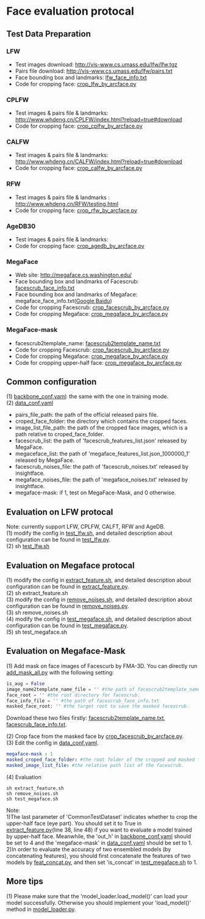 # Face evaluation protocal
## Test Data Preparation
### LFW  
* Test images download: http://vis-www.cs.umass.edu/lfw/lfw.tgz
* Pairs file download: http://vis-www.cs.umass.edu/lfw/pairs.txt
* Face bounding box and landmarks: [lfw_face_info.txt](../data/files/lfw_face_info.txt)  
* Code for cropping face: [crop_lfw_by_arcface.py](lfw/face_cropper/crop_lfw_by_arcface.py)
### CPLFW  
* Test images & pairs file & landmarks: http://www.whdeng.cn/CPLFW/index.html?reload=true#download  
* Code for cropping face: [crop_cplfw_by_arcface.py](lfw/face_cropper/crop_cplfw_by_arcface.py)
### CALFW  
* Test images & pairs file & landmarks: http://www.whdeng.cn/CALFW/index.html?reload=true#download
* Code for cropping face: [crop_calfw_by_arcface.py](lfw/face_cropper/crop_calfw_by_arcface.py)
### RFW  
* Test images & pairs file & landmarks : http://www.whdeng.cn/RFW/testing.html
* Code for cropping face: [crop_rfw_by_arcface.py](lfw/face_cropper/crop_rfw_by_arcface.py)  
### AgeDB30
* Test images & pairs file & landmarks:
* Code for cropping face: [crop_agedb_by_arcface.py](lfw/face_cropper/crop_agedb_by_arcface.py)  
### MegaFace
* Web site: http://megaface.cs.washington.edu/
* Face bounding box and landmarks of Facescrub: [facescrub_face_info.txt](../data/files/facescrub_face_info.txt)
* Face bounding box and landmarks of Megaface: megaface_face_info.txt([Google](https://drive.google.com/file/d/1EubsMbKxaRbBCS4i9EgojGvteyhUCKjS/view?usp=sharing),[Baidu]())
* Code for cropping Facescrub: [crop_facescrub_by_arcface.py](megaface/face_cropper/crop_facescrub_by_arcface.py)  
* Code for cropping Megaface: [crop_megaface_by_arcface.py](megaface/face_cropper/crop_megaface_by_arcface.py)  
### MegaFace-mask
* facescrub2template_name: [facescrub2template_name.txt](../data/files/facescrub2template_name.txt)
* Code for cropping Facescrub: [crop_facescrub_by_arcface.py](megaface/face_cropper/crop_facescrub_by_arcface.py)  
* Code for cropping Megaface: [crop_megaface_by_arcface.py](megaface/face_cropper/crop_megaface_by_arcface.py)  
* Code for cropping upper-half face: [crop_megaface_by_arcface.py](megaface/face_cropper/crop_eye.py)  

## Common configuration  
(1) [backbone_conf.yaml](backbone_conf.yaml): the same with the one in training mode.  
(2) [data_conf.yaml](data_conf.yaml)
* pairs_file_path: the path of the official released pairs file.  
* croped_face_folder: the directory which contains the  cropped faces.  
* image_list_file_path: the path of the cropped face images, which is a path relative to croped_face_folder.  
* facescrub_list: the path of 'facescrub_features_list.json' released by MegaFace.  
* megaceface_list: the path of 'megaface_features_list.json_1000000_1' released by MegaFace.  
* facescrub_noises_file: the path of 'facescrub_noises.txt' released by insightface.  
* megaface_noises_file: the path of 'megaface_noises.txt' released by insightface.  
* megaface-mask: if 1, test on MegaFace-Mask, and 0 otherwise.

## Evaluation on LFW protocal  
Note: currently support LFW, CPLFW, CALFT, RFW and AgeDB.  
(1) modify the config in [test_lfw.sh](test_lfw.sh), and detailed description about configuration can be found in [test_lfw.py](test_lfw.py).  
(2) sh [test_lfw.sh](test_lfw.sh)  

## Evaluation on Megaface protocal
(1) modify the config in [extract_feature.sh](extract_feature.sh), and detailed description about configuration can be found in [extract_feature.py](extract_feature.py).  
(2) sh extract_feature.sh  
(3) modify the config in [remove_noises.sh](remove_noises.sh), and detailed description about configuration can be found in [remove_noises.py](remove_noises.py).  
(3) sh remove_noises.sh  
(4) modify the config in [test_megaface.sh](test_megaface.sh), and detailed description about configuration can be found in [test_megaface.py](test_megaface.py).  
(5) sh test_megaface.sh  

## Evaluation on Megaface-Mask
(1) Add mask on face images of Facescurb by FMA-3D. You can directly run [add_mask_all.py](../addition_module/face_mask_adding/FMA-3D/) with the following setting:  
```python
is_aug = False  
image_name2template_name_file = '' #the path of facescrub2template_name.txt  
face_root = '' #the root directory for facescrub.  
face_info_file = '' #the path of facescrub_face_info.txt  
masked_face_root: '' #the target root to save the masked facescrub.
```
Download these two files firstly: [facescrub2template_name.txt](../data/files/facescrub2template_name.txt), [facescrub_face_info.txt](../data/files/facescrub_face_info.txt). 

(2) Crop face from the masked face by [crop_facescrub_by_arcface.py](megaface/face_cropper/crop_facescrub_by_arcface.py).  
(3) Edit the config in [data_conf.yaml](data_conf.yaml).  
```yaml
megaface-mask : 1
masked_croped_face_folder: #the root folder of the cropped and masked facescrub.
masked_image_list_file: #the relative path list of the facescrub.
```
(4) Evaluation  
```shell
sh extract_feature.sh
sh remove_noises.sh
sh test_megaface.sh
```
Note:  
1)The last parameter of 'CommonTestDataset' indicates whether to crop the upper-half face (eye part). You should set it to True in [extract_feature.py](extract_feature.py)(line 38, line 48) if you want to evaluate a model trained by upper-half face. Meanwhile, the 'out_h' in [backbone_conf.yaml](backbone_conf.yaml) should be set to 4 and the 'megaface-mask' in [data_conf.yaml](data_conf.yaml) should be set to 1.  
2)In order to evaluate the accuracy of two ensembled models (by concatenating features), you should first concatenate the features of two models by [feat_concat.py](utils/feat_concat.py), and then set 'is_concat' in [test_megaface.sh](test_megaface.sh) to 1.  

## More tips
(1) Please make sure that the 'model_loader.load_model()' can load your model successfully. Otherwise you should implement your 'load_model()' method in [model_loader.py](utils/model_loader.py).  
